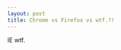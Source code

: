 ```yaml
---
layout: post
title: Chrome vs Firefox vs wtf.?!
---
```


<p>IE wtf.</p>

<p><img class="img-responsive" src="http://napcae.files.wordpress.com/2012/11/13355584686075_f.jpg" alt="" title="13355584686075_f" class="img-polaroid"/></p>
